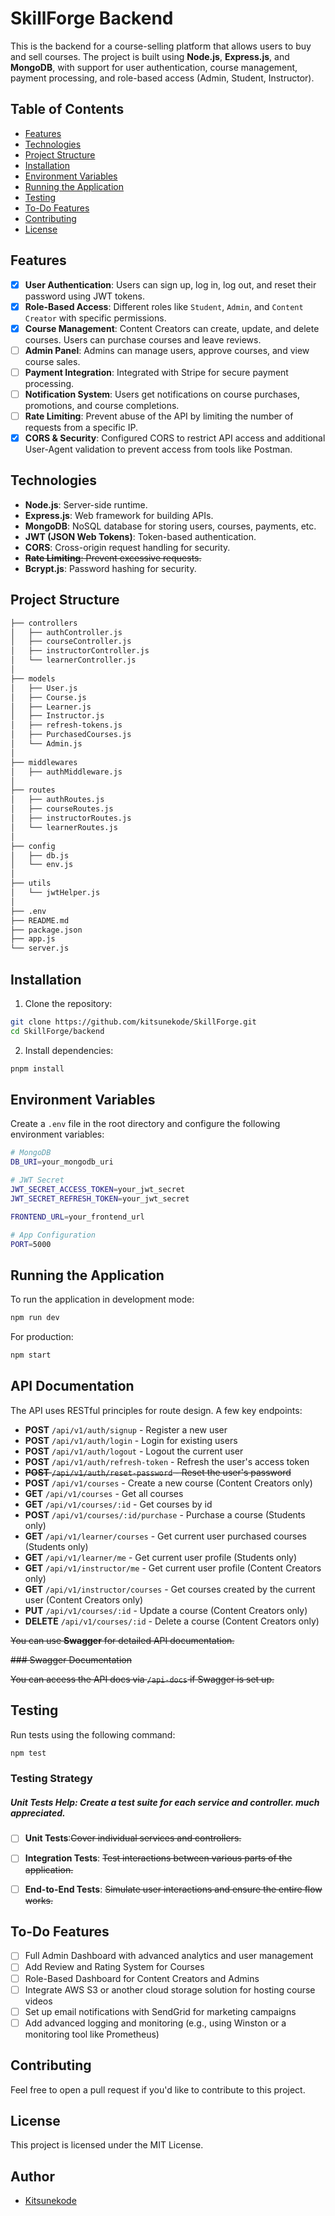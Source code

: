 # SkillForge Backend

This is the backend for a course-selling platform that allows users to buy and sell courses. The project is built using **Node.js**, **Express.js**, and **MongoDB**, with support for user authentication, course management, payment processing, and role-based access (Admin, Student, Instructor).

## Table of Contents

- [Features](#features)
- [Technologies](#technologies)
- [Project Structure](#project-structure)
- [Installation](#installation)
- [Environment Variables](#environment-variables)
- [Running the Application](#running-the-application)
- [Testing](#testing)
- [To-Do Features](#to-do-features)
- [Contributing](#contributing)
- [License](#license)

## Features

- [x] **User Authentication**: Users can sign up, log in, log out, and reset their password using JWT tokens.
- [x] **Role-Based Access**: Different roles like `Student`, `Admin`, and `Content Creator` with specific permissions.
- [x] **Course Management**: Content Creators can create, update, and delete courses. Users can purchase courses and leave reviews.
- [ ] **Admin Panel**: Admins can manage users, approve courses, and view course sales.
- [ ] **Payment Integration**: Integrated with Stripe for secure payment processing.
- [ ] **Notification System**: Users get notifications on course purchases, promotions, and course completions.
- [ ] **Rate Limiting**: Prevent abuse of the API by limiting the number of requests from a specific IP.
- [x] **CORS & Security**: Configured CORS to restrict API access and additional User-Agent validation to prevent access from tools like Postman.

## Technologies

- **Node.js**: Server-side runtime.
- **Express.js**: Web framework for building APIs.
- **MongoDB**: NoSQL database for storing users, courses, payments, etc.
- **JWT (JSON Web Tokens)**: Token-based authentication.
- **CORS**: Cross-origin request handling for security.
- ~~**Rate Limiting**: Prevent excessive requests.~~
- **Bcrypt.js**: Password hashing for security.

## Project Structure

```bash
├── controllers
│   ├── authController.js
│   ├── courseController.js
│   ├── instructorController.js
│   └── learnerController.js
│
├── models
│   ├── User.js
│   ├── Course.js
│   ├── Learner.js
│   ├── Instructor.js
│   ├── refresh-tokens.js
│   ├── PurchasedCourses.js
│   └── Admin.js
│
├── middlewares
│   ├── authMiddleware.js
│
├── routes
│   ├── authRoutes.js
│   ├── courseRoutes.js
│   ├── instructorRoutes.js
│   └── learnerRoutes.js
│
├── config
│   ├── db.js
│   └── env.js
│
├── utils
│   └── jwtHelper.js
│
├── .env
├── README.md
├── package.json
├── app.js
└── server.js
```

## Installation

1. Clone the repository:

```bash
git clone https://github.com/kitsunekode/SkillForge.git
cd SkillForge/backend
```

2. Install dependencies:

```bash
pnpm install
```

## Environment Variables

Create a `.env` file in the root directory and configure the following environment variables:

```bash
# MongoDB
DB_URI=your_mongodb_uri

# JWT Secret
JWT_SECRET_ACCESS_TOKEN=your_jwt_secret
JWT_SECRET_REFRESH_TOKEN=your_jwt_secret

FRONTEND_URL=your_frontend_url

# App Configuration
PORT=5000
```

## Running the Application

To run the application in development mode:

```bash
npm run dev
```

For production:

```bash
npm start
```

## API Documentation

The API uses RESTful principles for route design. A few key endpoints:

- **POST** `/api/v1/auth/signup` - Register a new user
- **POST** `/api/v1/auth/login` - Login for existing users
- **POST** `/api/v1/auth/logout` - Logout the current user
- **POST** `/api/v1/auth/refresh-token` -  Refresh the user's access token
- ~~**POST** `/api/v1/auth/reset-password` - Reset the user's password~~
- **POST** `/api/v1/courses` - Create a new course (Content Creators only)
- **GET** `/api/v1/courses` - Get all courses
- **GET** `/api/v1/courses/:id` - Get courses by id
- **POST** `/api/v1/courses/:id/purchase` - Purchase a course (Students only)
- **GET** `/api/v1/learner/courses` - Get current user purchased courses (Students only)
- **GET** `/api/v1/learner/me` - Get current user profile (Students only)
- **GET** `/api/v1/instructor/me` - Get current user profile (Content Creators only)
- **GET** `/api/v1/instructor/courses` - Get courses created by the current user (Content Creators only)
- **PUT** `/api/v1/courses/:id` -  Update a course (Content Creators only)
- **DELETE** `/api/v1/courses/:id` -  Delete a course (Content Creators only)


~~You can use **Swagger** for detailed API documentation.~~

~~### Swagger Documentation~~

~~You can access the API docs via `/api-docs` if Swagger is set up.~~

## Testing

Run tests using the following command:

```bash
npm test
```

### Testing Strategy
##### ***Unit Tests Help***: Create a test suite for each service and controller. much appreciated. 

- [ ] **Unit Tests**:~~Cover individual services and controllers.~~
- [ ] **Integration Tests**: ~~Test interactions between various parts of the application.~~
- [ ] **End-to-End Tests**: ~~Simulate user interactions and ensure the entire flow works.~~


## To-Do Features

- [ ] Full Admin Dashboard with advanced analytics and user management
- [ ] Add Review and Rating System for Courses
- [ ] Role-Based Dashboard for Content Creators and Admins
- [ ] Integrate AWS S3 or another cloud storage solution for hosting course videos
- [ ] Set up email notifications with SendGrid for marketing campaigns
- [ ] Add advanced logging and monitoring (e.g., using Winston or a monitoring tool like Prometheus)

## Contributing

Feel free to open a pull request if you'd like to contribute to this project.

## License

This project is licensed under the MIT License.

## Author

- [Kitsunekode](github.com/kitsunekode)